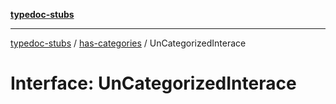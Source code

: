[**typedoc-stubs**](../../index.md)

***

[typedoc-stubs](../../index.md) / [has-categories](../index.md) / UnCategorizedInterace

# Interface: UnCategorizedInterace
